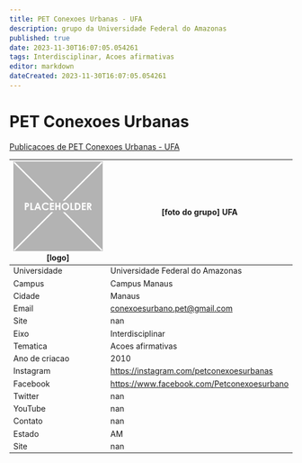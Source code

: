 ```yaml
---
title: PET Conexoes Urbanas - UFA
description: grupo da Universidade Federal do Amazonas
published: true
date: 2023-11-30T16:07:05.054261
tags: Interdisciplinar, Acoes afirmativas
editor: markdown
dateCreated: 2023-11-30T16:07:05.054261
---
```


# PET Conexoes Urbanas

[Publicacoes de PET Conexoes Urbanas - UFA](/atividade/175PETConexoesUrbanasUFA/feed.md)

| ![placeholder.png](/placeholder.png) [logo] | [foto do grupo] UFA         |
| ------------------------------------------- | ------------------------------------------------- |
| Universidade                                | Universidade Federal do Amazonas      |
| Campus                                      | Campus Manaus            |
| Cidade                                      | Manaus             |
| Email                                       | conexoesurbano.pet@gmail.com             |
| Site                                        | nan              |
| Eixo                                        | Interdisciplinar              |
| Tematica                                    | Acoes afirmativas          |
| Ano de criacao                              | 2010        |
| Instagram                                   | https://instagram.com/petconexoesurbanas         |
| Facebook                                    | https://www.facebook.com/Petconexoesurbano          |
| Twitter                                     | nan           |
| YouTube                                     | nan           |
| Contato                                     | nan         |
| Estado                                      |  AM            |
| Site                                        | nan |
